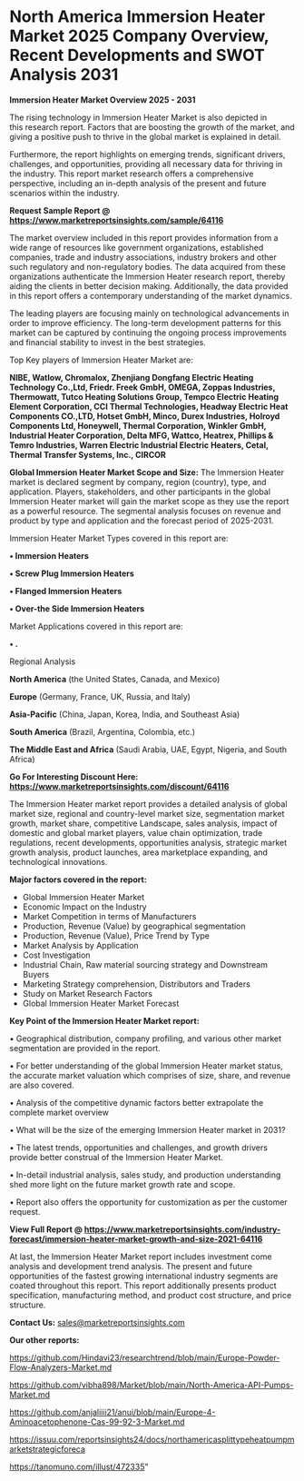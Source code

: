 # North America Immersion Heater Market 2025 Company Overview, Recent Developments and SWOT Analysis 2031

<Strong> Immersion Heater Market Overview 2025 - 2031</strong>

The rising technology in Immersion Heater Market is also depicted in this research report. Factors that are boosting the growth of the market, and giving a positive push to thrive in the global market is explained in detail.

Furthermore, the report highlights on emerging trends, significant drivers, challenges, and opportunities, providing all necessary data for thriving in the industry. This report market research offers a comprehensive perspective, including an in-depth analysis of the present and future scenarios within the industry.

<strong>Request Sample Report @ <a href=https://www.marketreportsinsights.com/sample/64116>https://www.marketreportsinsights.com/sample/64116</a></strong>

The market overview included in this report provides information from a wide range of resources like government organizations, established companies, trade and industry associations, industry brokers and other such regulatory and non-regulatory bodies. The data acquired from these organizations authenticate the Immersion Heater research report, thereby aiding the clients in better decision making. Additionally, the data provided in this report offers a contemporary understanding of the market dynamics.

The leading players are focusing mainly on technological advancements in order to improve efficiency. The long-term development patterns for this market can be captured by continuing the ongoing process improvements and financial stability to invest in the best strategies.

Top Key players of Immersion Heater Market are:

<strong>NIBE, Watlow, Chromalox, Zhenjiang Dongfang Electric Heating Technology Co.,Ltd, Friedr. Freek GmbH, OMEGA, Zoppas Industries, Thermowatt, Tutco Heating Solutions Group, Tempco Electric Heating Element Corporation, CCI Thermal Technologies, Headway Electric Heat Components CO.,LTD, Hotset GmbH, Minco, Durex Industries, Holroyd Components Ltd, Honeywell, Thermal Corporation, Winkler GmbH, Industrial Heater Corporation, Delta MFG, Wattco, Heatrex, Phillips & Temro Industries, Warren Electric Industrial Electric Heaters, Cetal, Thermal Transfer Systems, Inc., CIRCOR</strong>

<strong><b>Global Immersion Heater Market Scope and Size:</b></strong>
The Immersion Heater market is declared segment by company, region (country), type, and application. Players, stakeholders, and other participants in the global Immersion Heater market will gain the market scope as they use the report as a powerful resource. The segmental analysis focuses on revenue and product by type and application and the forecast period of 2025-2031.

Immersion Heater Market Types covered in this report are:

<strong>• Immersion Heaters

• Screw Plug Immersion Heaters

• Flanged Immersion Heaters

• Over-the Side Immersion Heaters</strong>

Market Applications covered in this report are:

<strong>• .</strong> 

Regional Analysis

<strong>North America</strong> (the United States, Canada, and Mexico)

<strong>Europe</strong> (Germany, France, UK, Russia, and Italy)

<strong>Asia-Pacific</strong> (China, Japan, Korea, India, and Southeast Asia)

<strong>South America</strong> (Brazil, Argentina, Colombia, etc.)

<strong>The Middle East and Africa</strong> (Saudi Arabia, UAE, Egypt, Nigeria, and South Africa)

<strong>Go For Interesting Discount Here: <a href=https://www.marketreportsinsights.com/discount/64116>https://www.marketreportsinsights.com/discount/64116</a></strong>

The Immersion Heater market report provides a detailed analysis of global market size, regional and country-level market size, segmentation market growth, market share, competitive Landscape, sales analysis, impact of domestic and global market players, value chain optimization, trade regulations, recent developments, opportunities analysis, strategic market growth analysis, product launches, area marketplace expanding, and technological innovations.

<strong><b>Major factors covered in the report:</b></strong>
<ul>
  <li>Global Immersion Heater Market </li>
  <li>Economic Impact on the Industry</li>
  <li>Market Competition in terms of Manufacturers</li>
  <li>Production, Revenue (Value) by geographical segmentation</li>
  <li>Production, Revenue (Value), Price Trend by Type</li>
  <li>Market Analysis by Application</li>
  <li>Cost Investigation</li>
  <li>Industrial Chain, Raw material sourcing strategy and Downstream Buyers</li>
  <li>Marketing Strategy comprehension, Distributors and Traders</li>
  <li>Study on Market Research Factors</li>
  <li>Global Immersion Heater Market Forecast</li>
</ul>

<strong><b>Key Point of the Immersion Heater Market report:</b></strong>

• Geographical distribution, company profiling, and various other market segmentation are provided in the report.

• For better understanding of the global Immersion Heater market status, the accurate market valuation which comprises of size, share, and revenue are also covered.

• Analysis of the competitive dynamic factors better extrapolate the complete market overview

• What will be the size of the emerging Immersion Heater market in 2031?

• The latest trends, opportunities and challenges, and growth drivers provide better construal of the Immersion Heater Market.

• In-detail industrial analysis, sales study, and production understanding shed more light on the future market growth rate and scope.

• Report also offers the opportunity for customization as per the customer request.

<strong><b>View Full Report @ <a href=https://www.marketreportsinsights.com/industry-forecast/immersion-heater-market-growth-and-size-2021-64116>https://www.marketreportsinsights.com/industry-forecast/immersion-heater-market-growth-and-size-2021-64116</a></b></strong>


At last, the Immersion Heater Market report includes investment come analysis and development trend analysis. The present and future opportunities of the fastest growing international industry segments are coated throughout this report. This report additionally presents product specification, manufacturing method, and product cost structure, and price structure.

<strong>Contact Us:</strong>
sales@marketreportsinsights.com

<strong>Our other reports:</strong>

<a href=https://github.com/Hindavi23/researchtrend/blob/main/Europe-Powder-Flow-Analyzers-Market.md>https://github.com/Hindavi23/researchtrend/blob/main/Europe-Powder-Flow-Analyzers-Market.md</a>

<a href=https://github.com/vibha898/Market/blob/main/North-America-API-Pumps-Market.md>https://github.com/vibha898/Market/blob/main/North-America-API-Pumps-Market.md</a>

<a href=https://github.com/anjaliiii21/anui/blob/main/Europe-4-Aminoacetophenone-Cas-99-92-3-Market.md>https://github.com/anjaliiii21/anui/blob/main/Europe-4-Aminoacetophenone-Cas-99-92-3-Market.md</a>

<a href=https://issuu.com/reportsinsights24/docs/northamericasplittypeheatpumpmarketstrategicforeca>https://issuu.com/reportsinsights24/docs/northamericasplittypeheatpumpmarketstrategicforeca</a>

<a href=https://tanomuno.com/illust/472335>https://tanomuno.com/illust/472335</a>"
